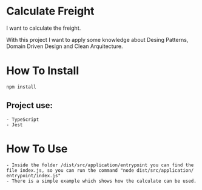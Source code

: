 # Calculate Freight

I want to calculate the freight.

With this project I want to apply some knowledge about Desing Patterns, Domain Driven Design and Clean Arquitecture.

# How To Install

    npm install

## Project use:
    - TypeScript
    - Jest

# How To Use

    - Inside the folder /dist/src/application/entrypoint you can find the file index.js, so you can run the command "node dist/src/application/  entrypoint/index.js"
    - There is a simple example which shows how the calculate can be used.   








